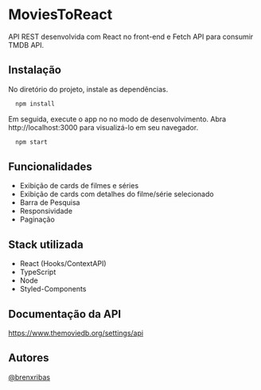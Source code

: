 
# MoviesToReact

API REST desenvolvida com React no front-end e Fetch API para consumir TMDB API. 






## Instalação

No diretório do projeto, instale as dependências.

```bash
  npm install
```

Em seguida, execute o app no no modo de desenvolvimento. Abra http://localhost:3000 para visualizá-lo em seu navegador.
```bash
  npm start
```


## Funcionalidades

- Exibição de cards de filmes e séries
- Exibição de cards com detalhes do filme/série selecionado
- Barra de Pesquisa
- Responsividade
- Paginação



## Stack utilizada

- React (Hooks/ContextAPI)
- TypeScript
- Node
- Styled-Components



## Documentação da API

https://www.themoviedb.org/settings/api


## Autores

[@brenxribas](https://www.github.com/brenxribas)

